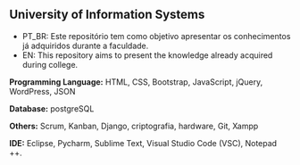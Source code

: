 ## University of Information Systems

* PT_BR: Este repositório tem como objetivo apresentar os conhecimentos já adquiridos durante a faculdade.
* EN: This repository aims to present the knowledge already acquired during college.

**Programming Language:** HTML, CSS, Bootstrap, JavaScript, jQuery, WordPress, JSON

**Database:** postgreSQL

**Others:** Scrum, Kanban, Django, criptografia, hardware, Git, Xampp

**IDE:** Eclipse, Pycharm, Sublime Text, Visual Studio Code (VSC), Notepad ++.
